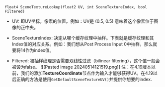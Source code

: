 `float4 SceneTextureLookup(float2 UV, int SceneTextureIndex, bool Filtered)`

- UV: 即UV坐标，像素的位置。例如：UV是 (0.5, 0.5) 意味着这个像素位于图像的正中央。

- SceneTextureIndex: 决定从哪个缓存纹理中抽样。下表就是缓存纹理和其Index值的对应关系。例如：我们想从Post Process Input 0中抽样，那么就要将14作为index值。

- Filtered: 被抽样纹理是否需要双线性过滤（bilinear filtering），这个值一般会被设为false。
 ![[Pasted image 20240514121519.png]]
	注：在4.19版本以前，我们的添加**TextureCoordinate**节点作为输入才能够获得UV。在4.19以后正确的方法是使用`GetDefaultSceneTextureUV()`并提供你想要的index.
